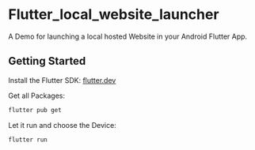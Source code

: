 # Flutter_local_website_launcher

A Demo for launching a local hosted Website in your Android Flutter App.

## Getting Started

Install the Flutter SDK:
[flutter.dev](https://docs.flutter.dev/get-started/install)

Get all Packages:
```Bash
flutter pub get
```
Let it run and choose the Device:
```Bash
flutter run
```

